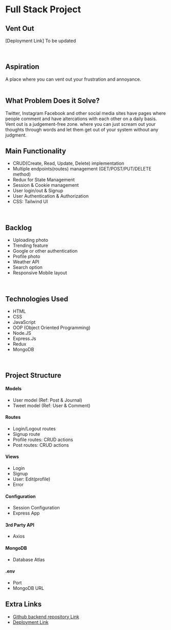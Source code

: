
# Full Stack Project 
## Vent Out  

[Deployment Link] To be updated

<br>

## Aspiration
A place where you can vent out your frustration and annoyance.
<br>
<br>


## What Problem Does it Solve?
Twitter, Instagram Facebook and other social media sites have pages where people comment and have altercations with each other on a daily basis. Vent out is a judgement-free zone. where you can just scream out your thoughts through words and let them get out of your system without any judgment. 
<br>

## Main Functionality
- CRUD(Create, Read, Update, Delete) implementation
- Multiple endpoints(routes) management (GET/POST/PUT/DELETE method) 
- Redux for State Management
- Session & Cookie management 
- User login/out & Signup 
- User Authentication & Authorization
- CSS: Tailwind UI 

<br>

## Backlog
- Uploading photo
- Trending feature
- Google or other authentication
- Profile photo
- Weather API
- Search option
- Responsive Mobile layout

<br>

## Technologies Used
- HTML
- CSS
- JavaScript
- OOP (Object Oriented Programming)
- Node.JS
- Express.Js
- Redux
- MongoDB 

<br>

## Project Structure
#### Models
- User model (Ref: Post & Journal)
- Tweet model (Ref: User & Comment)

#### Routes
- Login/Logout routes
- Signup route
- Profile routes: CRUD actions
- Post routes: CRUD actions
  
#### Views
- Login
- Signup
- User: Edit(profile)
- Error

#### Configuration
- Session Configuration
- Express App

#### 3rd Party API
- Axios 

#### MongoDB  
- Database Atlas

#### .env
- Port
- MongoDB URL  

## Extra Links
- [Github backend repository Link](https://github.com/madbag/FullStack_Final_server)
- [Deployment Link](https://ventout.onrender.com/)
